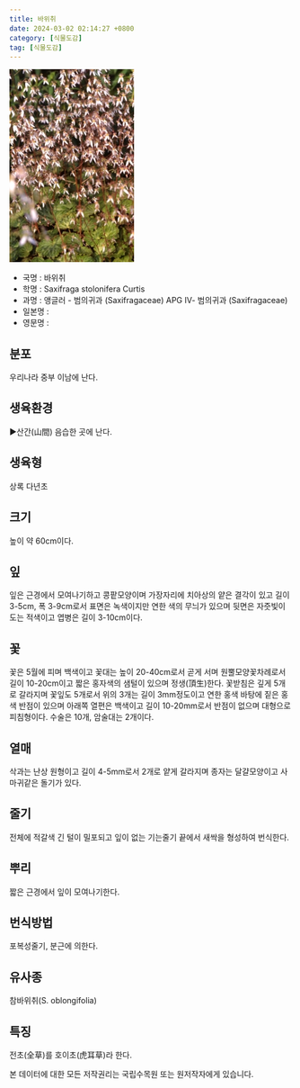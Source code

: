```yaml
---
title: 바위취
date: 2024-03-02 02:14:27 +0800
category: [식물도감]
tag: [식물도감]
---
```




![바위취](/assets/img/fileUpload/plants/basic/Saxifragaceae/Saxifraga/23005/1_th2.JPG)
- 국명 : 바위취
- 학명 : Saxifraga stolonifera Curtis
- 과명 : 앵글러 - 범의귀과 (Saxifragaceae) APG Ⅳ- 범의귀과 (Saxifragaceae)
- 일본명 : 
- 영문명 : 


## 분포
우리나라 중부 이남에 난다.
## 생육환경
▶산간(山間) 음습한 곳에 난다.
## 생육형
상록 다년초
## 크기
높이 약 60cm이다.
## 잎
잎은 근경에서 모여나기하고 콩팥모양이며 가장자리에 치아상의 얕은 결각이 있고 길이 3-5cm, 폭 3-9cm로서 표면은 녹색이지만 연한 색의 무늬가 있으며 뒷면은 자줏빛이 도는 적색이고 엽병은 길이 3-10cm이다.
## 꽃
꽃은 5월에 피며 백색이고 꽃대는 높이 20-40cm로서 곧게 서며 원뿔모양꽃차례로서 길이 10-20cm이고 짧은 홍자색의 샘털이 있으며 정생(頂生)한다. 꽃받침은 깊게 5개로 갈라지며 꽃잎도 5개로서 위의 3개는 길이 3mm정도이고 연한 홍색 바탕에 짙은 홍색 반점이 있으며 아래쪽 열편은 백색이고 길이 10-20mm로서 반점이 없으며 대형으로 피침형이다. 수술은 10개, 암술대는 2개이다.
## 열매
삭과는 난상 원형이고 길이 4-5mm로서 2개로 얕게 갈라지며 종자는 달걀모양이고 사마귀같은 돌기가 있다.
## 줄기
전체에 적갈색 긴 털이 밀포되고 잎이 없는 기는줄기 끝에서 새싹을 형성하여 번식한다.
## 뿌리
짧은 근경에서 잎이 모여나기한다.
## 번식방법
포복성줄기, 분근에 의한다.
## 유사종
참바위취(S. oblongifolia)
## 특징
전초(全草)를 호이초(虎耳草)라 한다.






본 데이터에 대한 모든 저작권리는 국립수목원 또는 원저작자에게 있습니다.
